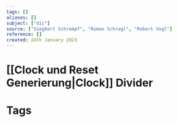```yaml
---
tags: []
aliases: []
subject: ["dic"]
source: ["Siegbert Schrempf", "Roman Schragl", "Robert Vogl"]
reference: []
created: 24th January 2023
---
```


# [[Clock und Reset Generierung|Clock]] Divider


# Tags